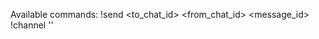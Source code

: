 Available commands:
  !send <to_chat_id> <from_chat_id> <message_id>
  !channel <username> '<tails divided by comma without space>'
